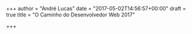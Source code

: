 +++
author = "André Lucas"
date = "2017-05-02T14:56:57+00:00"
draft = true
title = "O Caminho do Desenvolvedor Web 2017"

+++
